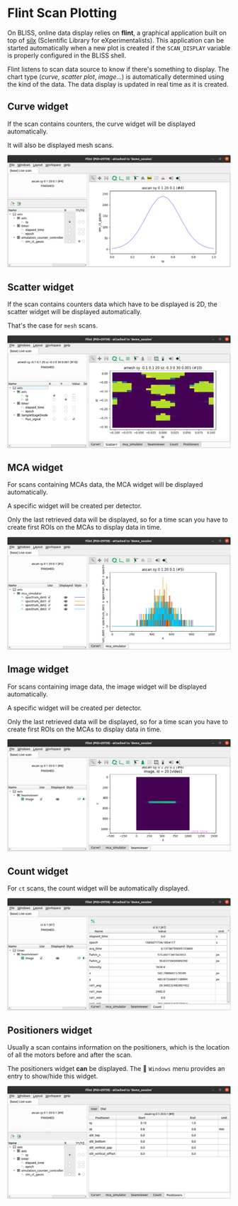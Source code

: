 # Flint Scan Plotting

On BLISS, online data display relies on **flint**, a graphical application built
on top of [silx][1] (ScIentific Library for eXperimentalists).
This application can be started automatically when a new plot is created if the
`SCAN_DISPLAY` variable is properly configured in the BLISS shell.

Flint listens to scan data source to know if there's something to display.
The chart type (*curve*, *scatter plot*, *image*...) is automatically determined
using the kind of the data. The data display is updated in real time as it is
created.

## Curve widget

If the scan contains counters, the curve widget will be displayed automatically.

It will also be displayed mesh scans.

![Flint screenshot](img/flint/flint-curve-widget.png)

## Scatter widget

If the scan contains counters data which have to be displayed is 2D, the
scatter widget will be displayed automatically.

That's the case for `mesh` scans.

![Flint screenshot](img/flint/flint-scatter-widget.png)

## MCA widget

For scans containing MCAs data, the MCA widget will be displayed automatically.

A specific widget will be created per detector.

Only the last retrieved data will be displayed, so for a time scan you have to
create first ROIs on the MCAs to display data in time.

![Flint screenshot](img/flint/flint-mca-widget.png)

## Image widget

For scans containing image data, the image widget will be displayed automatically.

A specific widget will be created per detector.

Only the last retrieved data will be displayed, so for a time scan you have to
create first ROIs on the MCAs to display data in time.

![Flint screenshot](img/flint/flint-image-widget.png)

## Count widget

For `ct` scans, the count widget will be automatically displayed.

![Flint screenshot](img/flint/flint-count-widget.png)

## Positioners widget

Usually a scan contains information on the positioners, which is the location
of all the motors before and after the scan.

The positioners widget **can** be displayed. The 📜 `Windows` menu provides an
entry to show/hide this widget.

![Flint screenshot](img/flint/flint-positioners-widget.png)

[1]: http://silx.org